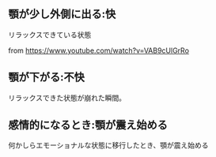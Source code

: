 ﻿

## 顎が少し外側に出る:快

リラックスできている状態

from https://www.youtube.com/watch?v=VAB9cUlGrRo


## 顎が下がる:不快

リラックスできた状態が崩れた瞬間。


## 感情的になるとき:顎が震え始める

何かしらエモーショナルな状態に移行したとき、顎が震え始める





